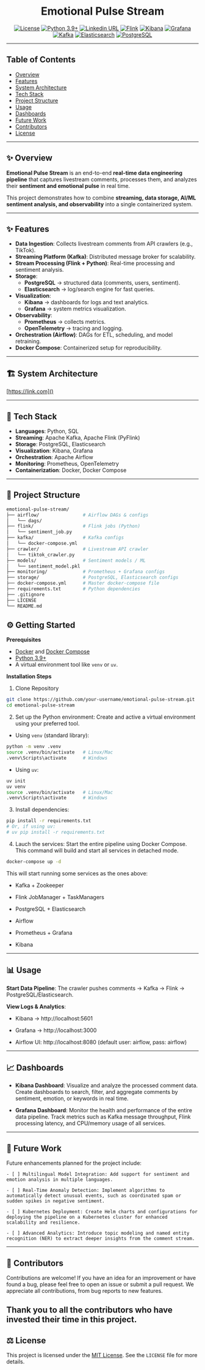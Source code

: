 <h1 align="center"> Emotional Pulse Stream</a></h1>

<div align="center"> 

[![License](https://img.shields.io/badge/LICENSE-MIT_License-orange.svg)](https://opensource.org/license/mit) 
[![Python 3.9+](https://img.shields.io/badge/Python-3.9+-blue.svg)](https://www.python.org/downloads/release/python-390/) 
[![Linkedin URL](https://img.shields.io/badge/LinkedIn-Follow-blue?logo=linkedin)]()
[![Flink](https://img.shields.io/badge/Flink-Flink-007bff?style=flat-square&logo=apache-flink)](https://flink.apache.org/)
[![Kibana](https://img.shields.io/badge/Kibana-Kibana-005571?style=flat-square&logo=kibana)](https://www.elastic.co/kibana/)
[![Grafana](https://img.shields.io/badge/Grafana-Grafana-F46800?style=flat-square&logo=grafana)](https://grafana.com/)
[![Kafka](https://img.shields.io/badge/Kafka-Kafka-231F20?style=flat-square&logo=apache-kafka)](https://kafka.apache.org/)
[![Elasticsearch](https://img.shields.io/badge/Elasticsearch-Elasticsearch-005571?style=flat-square&logo=elasticsearch)](https://www.elastic.co/)
[![PostgreSQL](https://img.shields.io/badge/PostgreSQL-PostgreSQL-336791?style=flat-square&logo=postgresql)](https://www.postgresql.org/)

</div>

---

## Table of Contents

- [Overview](#-overview)
- [Features](#-features)
- [System Architecture](#-system-architecture)
- [Tech Stack](#-tech-stack)
- [Project Structure](#-project-structure)
- [Usage](#-usage)
- [Dashboards](#-dashboards)
- [Future Work](#-furture-work)
- [Contributors](#-contributors)
- [License](#-license)

---

## ✨ Overview
**Emotional Pulse Stream** is an end-to-end **real-time data engineering pipeline** that captures livestream comments, processes them, and analyzes their **sentiment and emotional pulse** in real time.  

This project demonstrates how to combine **streaming, data storage, AI/ML sentiment analysis, and observability** into a single containerized system.  

---

## ✨ Features
- **Data Ingestion**: Collects livestream comments from API crawlers (e.g., TikTok).
- **Streaming Platform (Kafka)**: Distributed message broker for scalability.
- **Stream Processing (Flink + Python)**: Real-time processing and sentiment analysis.
- **Storage**: 
  - **PostgreSQL** → structured data (comments, users, sentiment).
  - **Elasticsearch** → log/search engine for fast queries.
- **Visualization**: 
  - **Kibana** → dashboards for logs and text analytics.
  - **Grafana** → system metrics visualization.
- **Observability**: 
  - **Prometheus** → collects metrics.
  - **OpenTelemetry** → tracing and logging.
- **Orchestration (Airflow)**: DAGs for ETL, scheduling, and model retraining.
- **Docker Compose**: Containerized setup for reproducibility.

---

## 🏗️ System Architecture
[https://link.com]()




---

## 🚀 Tech Stack
- **Languages**: Python, SQL
- **Streaming**: Apache Kafka, Apache Flink (PyFlink)
- **Storage**: PostgreSQL, Elasticsearch
- **Visualization**: Kibana, Grafana
- **Orchestration**: Apache Airflow
- **Monitoring**: Prometheus, OpenTelemetry
- **Containerization**: Docker, Docker Compose

---

## 📂 Project Structure

```bash
emotional-pulse-stream/
├── airflow/                # Airflow DAGs & configs
│   └── dags/
├── flink/                  # Flink jobs (Python)
│   └── sentiment_job.py
├── kafka/                  # Kafka configs
│   └── docker-compose.yml
├── crawler/                # Livestream API crawler
│   └── tiktok_crawler.py
├── models/                 # Sentiment models / ML
│   └── sentiment_model.pkl
├── monitoring/             # Prometheus + Grafana configs
├── storage/                # PostgreSQL, Elasticsearch configs
├── docker-compose.yml      # Master docker-compose file
├── requirements.txt        # Python dependencies
├── .gitignore
├── LICENSE
└── README.md

```

## ⚙️ Getting Started
**Prerequisites**
- [Docker]() and [Docker Compose]()
- [Python 3.9+]()
- A virtual environment tool like ``venv`` or ``uv``.

**Installation Steps**

1. Clone Repository
```bash
git clone https://github.com/your-username/emotional-pulse-stream.git
cd emotional-pulse-stream
```

2. Set up the Python environment:
Create and active a virtual environment using your preferred tool.

- Using ``venv`` (standard library):
```bash
python -m venv .venv
source .venv/bin/activate   # Linux/Mac
.venv\Scripts\activate      # Windows

```


- Using ``uv``:
```bash
uv init
uv venv
source .venv/bin/activate   # Linux/Mac
.venv\Scripts\activate      # Windows

```

3. Install dependencies:
```bash
pip install -r requirements.txt
# Or, if using uv:
# uv pip install -r requirements.txt

```

4. Lauch the services:
Start the entire pipeline using Docker Compose. This command will build and start all services in detached mode.

```bash
docker-compose up -d
```
This will start running some services as the ones above:
- Kafka + Zookeeper

- Flink JobManager + TaskManagers

- PostgreSQL + Elasticsearch

- Airflow

- Prometheus + Grafana

- Kibana


---

## 📊 Usage

**Start Data Pipeline**:
The crawler pushes comments → Kafka → Flink → PostgreSQL/Elasticsearch.

**View Logs & Analytics**:

- Kibana → http://localhost:5601

- Grafana → http://localhost:3000

- Airflow UI: http://localhost:8080 (default user: airflow, pass: airflow)

--- 

## 📈 Dashboards

- **Kibana Dashboard**: Visualize and analyze the processed comment data. Create dashboards to search, filter, and aggregate comments by sentiment, emotion, or keywords in real time.

- **Grafana Dashboard**: Monitor the health and performance of the entire data pipeline. Track metrics such as Kafka message throughput, Flink processing latency, and CPU/memory usage of all services.

---

## 🧠 Future Work

Future enhancements planned for the project include:

    - [ ] Multilingual Model Integration: Add support for sentiment and emotion analysis in multiple languages.

    - [ ] Real-Time Anomaly Detection: Implement algorithms to automatically detect unusual events, such as coordinated spam or sudden spikes in negative sentiment.

    - [ ] Kubernetes Deployment: Create Helm charts and configurations for deploying the pipeline on a Kubernetes cluster for enhanced scalability and resilience.

    - [ ] Advanced Analytics: Introduce topic modeling and named entity recognition (NER) to extract deeper insights from the comment stream.

---

## 🙌 Contributors
Contributions are welcome! If you have an idea for an improvement or have found a bug, please feel free to open an issue or submit a pull request. We appreciate all contributions, from bug reports to new features.

Thank you to all the contributors who have invested their time in this project.
---

## ⚖️ License

This project is licensed under the [MIT License](https://github.com/tph-kds/epStream/blob/main/LICENSE). See the `LICENSE` file for more details.

